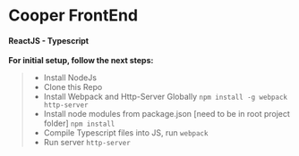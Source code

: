 # Cooper FrontEnd

#### ReactJS - Typescript

**For initial setup, follow the next steps:**
> * Install NodeJs
> * Clone this Repo
> * Install Webpack and Http-Server Globally
> `npm install -g webpack http-server`
> * Install node modules from package.json [need to be in root project folder] `npm install`
> * Compile Typescript files into JS, run `webpack`
> * Run server `http-server`

